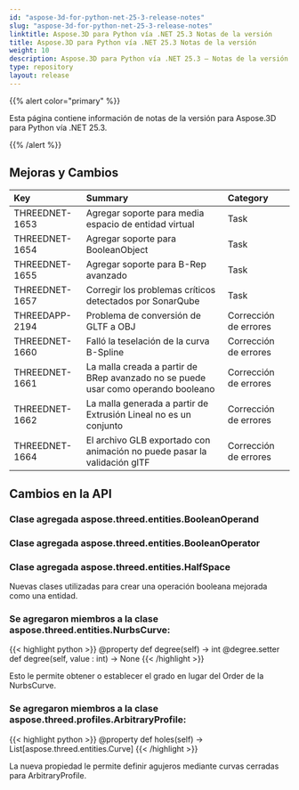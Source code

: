 ```yaml
---
id: "aspose-3d-for-python-net-25-3-release-notes"
slug: "aspose-3d-for-python-net-25-3-release-notes"
linktitle: Aspose.3D para Python vía .NET 25.3 Notas de la versión
title: Aspose.3D para Python vía .NET 25.3 Notas de la versión
weight: 10
description: Aspose.3D para Python vía .NET 25.3 – Notas de la versión: las últimas actualizaciones y correcciones.
type: repository
layout: release
---
```


{{% alert color="primary" %}}

Esta página contiene información de notas de la versión para Aspose.3D para Python vía .NET 25.3.

{{% /alert %}}
## **Mejoras y Cambios**
|**Key**|**Summary**|**Category**|
| :- | :- | :- |
| THREEDNET-1653 | Agregar soporte para media espacio de entidad virtual | Task |
| THREEDNET-1654 | Agregar soporte para BooleanObject | Task |
| THREEDNET-1655 | Agregar soporte para B-Rep avanzado | Task |
| THREEDNET-1657 | Corregir los problemas críticos detectados por SonarQube | Task |
| THREEDAPP-2194 | Problema de conversión de GLTF a OBJ | Corrección de errores |
| THREEDNET-1660 | Falló la teselación de la curva B-Spline | Corrección de errores |
| THREEDNET-1661 | La malla creada a partir de BRep avanzado no se puede usar como operando booleano | Corrección de errores |
| THREEDNET-1662 | La malla generada a partir de Extrusión Lineal no es un conjunto | Corrección de errores |
| THREEDNET-1664 | El archivo GLB exportado con animación no puede pasar la validación glTF | Corrección de errores |

## Cambios en la API ##

### Clase agregada **aspose.threed.entities.BooleanOperand**
### Clase agregada **aspose.threed.entities.BooleanOperator**
### Clase agregada **aspose.threed.entities.HalfSpace**

Nuevas clases utilizadas para crear una operación booleana mejorada como una entidad.

### Se agregaron miembros a la clase **aspose.threed.entities.NurbsCurve**:

{{< highlight python >}}
        @property
        def degree(self) -> int
        @degree.setter
        def degree(self, value : int) -> None
{{< /highlight >}}

Esto le permite obtener o establecer el grado en lugar del Order de la NurbsCurve.


### Se agregaron miembros a la clase **aspose.threed.profiles.ArbitraryProfile**:

{{< highlight python >}}
        @property
        def holes(self) -> List[aspose.threed.entities.Curve]
{{< /highlight >}}

La nueva propiedad le permite definir agujeros mediante curvas cerradas para ArbitraryProfile.